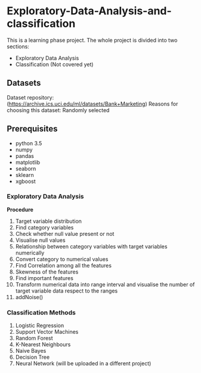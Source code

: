 # Exploratory-Data-Analysis-and-classification

This is a learning phase project. The whole project is divided into two sections:

* Exploratory Data Analysis
* Classification (Not covered yet)

## Datasets

Dataset repository:  (https://archive.ics.uci.edu/ml/datasets/Bank+Marketing)
Reasons for choosing this dataset: Randomly selected

## Prerequisites

- python 3.5
- numpy
- pandas
- matplotlib
- seaborn
- sklearn
- xgboost

### Exploratory Data Analysis
__Procedure__
1. Target variable distribution
2. Find category variables
3. Check whether null value present or not
4. Visualise null values
5. Relationship between category variables with target variables numerically
6. Convert category to numerical values
7. Find Correlation among all the features
8. Skewness of the features
9. Find important features 
10. Transform numerical data into range interval and visualise the number of target variable data respect to the ranges
11. addNoise()

### Classification Methods
1. Logistic Regression
2. Support Vector Machines
3. Random Forest
4. K-Nearest Neighbours
5. Naive Bayes
6. Decision Tree
7. Neural Network (will be uploaded in a different project)
